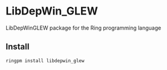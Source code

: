 # LibDepWin_GLEW

LibDepWinGLEW package for the Ring programming language

## Install

	ringpm install libdepwin_glew